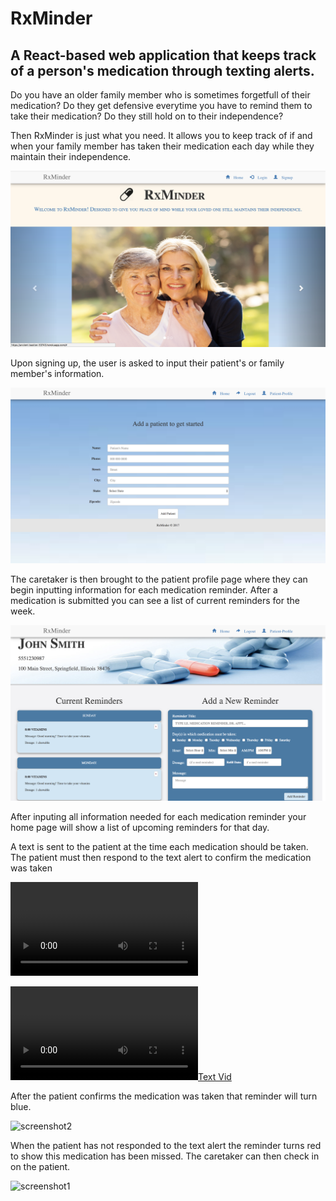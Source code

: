 # RxMinder

## A React-based web application that keeps track of a person's medication through texting alerts.

Do you have an older family member who is sometimes forgetfull of their medication? Do they get defensive everytime you have to remind them to take their medication? Do they still hold on to their independence?

Then RxMinder is just what you need. It allows you to keep track of if and when your family member has taken their medication each day while they maintain their independence.

![home page](/src/assets/HomePage.png)

Upon signing up, the user is asked to input their patient's or family member's information.

![Add Patient Form](/src/assets/AddPatient.png)

The caretaker is then brought to the patient profile page where they can begin inputting information for each medication reminder. After a medication is submitted you can see a list of current reminders for the week.

![Patient Prolfile](/src/assets/PatientProfile.png)

After inputing all information needed for each medication reminder your home page will show a list of upcoming reminders for that day.

A text is sent to the patient at the time each medication should be taken. The patient must then respond to the text alert to confirm the medication was taken

![screenshot3](/src/assets/IMG_7690.TRIM.MOV)

[![Text Vid](/src/assets/IMG_7690.TRIM.MOV)](/src/assets/IMG_7690.TRIM.MOV)

After the patient confirms the medication was taken that reminder will turn blue.

![screenshot2](/src/assets/RespondingToReminder.gif)

When the patient has not responded to the text alert the reminder turns red to show this medication has been missed. The caretaker can then check in on the patient.

![screenshot1](/src/assets/MissingReminder.gif)



